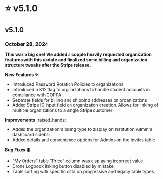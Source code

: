 # ⭐ v5.1.0

## v5.1.0

### October 28, 2024

**This was a big one! We added a couple heavily requested organization features with this update and finalized some billing and organization structure tweaks after the Stripe release.**

**New Features ✨**

* Introduced Password Rotation Policies to organizations
* Introduced a K12 flag to organizations to handle student accounts in compliance with COPPA
* Separate fields for billing and shipping addresses on organizations
* Added Stripe ID input field on organization creation. Allows for linking of multiple organizations to a single Stripe customer

**Improvements** :raised\_hands:

* Added the organization's billing type to display on Institution Admin's dashboard sidebar
* Added details and convenience options for Admins on the Invites table

**Bug Fixes 🪲**

* "My Orders" table "Price" column was displaying incorrect value
* Drone Logbook linking button disabled by mistake
* Table sorting with specific data on progressive and legacy table types
